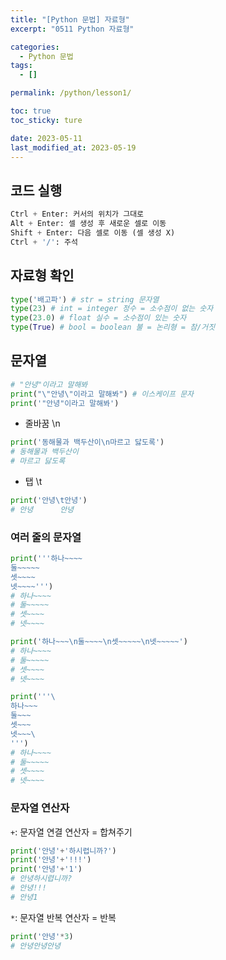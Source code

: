 ```yaml
---
title: "[Python 문법] 자료형"
excerpt: "0511 Python 자료형"

categories:
  - Python 문법
tags:
  - []

permalink: /python/lesson1/

toc: true
toc_sticky: ture

date: 2023-05-11
last_modified_at: 2023-05-19
---
```


## 코드 실행

```python
Ctrl + Enter: 커서의 위치가 그대로
Alt + Enter: 셀 생성 후 새로운 셀로 이동
Shift + Enter: 다음 셀로 이동 (셀 생성 X)
Ctrl + '/': 주석
```

## 자료형 확인

```python
type('배고파') # str = string 문자열
type(23) # int = integer 정수 = 소수점이 없는 숫자
type(23.0) # float 실수 = 소수점이 있는 숫자
type(True) # bool = boolean 불 = 논리형 = 참/거짓
```

## 문자열

```python
# "안녕"이라고 말해봐
print("\"안녕\"이라고 말해봐") # 이스케이프 문자
print('"안녕"이라고 말해봐')
```

- 줄바꿈 \n
```python
print('동해물과 백두산이\n마르고 닳도록')
# 동해물과 백두산이
# 마르고 닳도록
```

- 탭 \t
```python
print('안녕\t안녕')
# 안녕	  안녕
```

### 여러 줄의 문자열
```python
print('''하나~~~~
둘~~~~~
셋~~~~
넷~~~~''')
# 하나~~~~
# 둘~~~~~
# 셋~~~~
# 넷~~~~
```

```python
print('하나~~~\n둘~~~~\n셋~~~~~\n넷~~~~~')
# 하나~~~~
# 둘~~~~~
# 셋~~~~
# 넷~~~~
```

```python
print('''\
하나~~~
둘~~~
셋~~~
넷~~~\
''')
# 하나~~~~
# 둘~~~~~
# 셋~~~~
# 넷~~~~
```

### 문자열 연산자
`+`: 문자열 연결 연산자 = 합쳐주기
```python
print('안녕'+'하시렵니까?')
print('안녕'+'!!!')
print('안녕'+'1')
# 안녕하시렵니까?
# 안녕!!!
# 안녕1
```

`*`: 문자열 반복 연산자 = 반복
```python
print('안녕'*3)
# 안녕안녕안녕
```